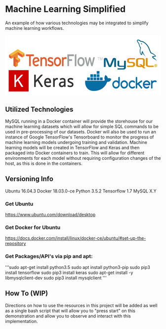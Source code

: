# Machine Learning Simplified
An example of how various technologies may be integrated to simplify machine learning workflows.

![alt text]( https://raw.githubusercontent.com/TS-Helba/tensorflowdockerexample/master/mdfiles/images/techsused.png  "Technologies used in this project.")
## Utilized Technologies
MySQL running in a Docker container will provide the storehouse for our machine learning datasets which will allow for simple SQL commands to be used in pre-processing of our datasets. Docker will also be used to run an instance of Google TensorFlow's Tensorboard to monitor the progress of machine learning models undergoing training and validation. Machine learning models will be created in TensorFlow and Keras and then packaged into Docker containers to train. This will allow for different environments for each model without requiring configuration changes of the host, as this is done in the containers.

## Versioning Info
Ubuntu 16.04.3
Docker 18.03.0-ce
Python 3.5.2
Tensorflow 1.7
MySQL X.Y

### Get Ubuntu
https://www.ubuntu.com/download/desktop

### Get Docker for Ubuntu
https://docs.docker.com/install/linux/docker-ce/ubuntu/#set-up-the-repository

### Get Packages/API's via pip and apt:
'''sudo apt-get install python3.5
sudo apt install python3-pip
sudo pip3 install tensorflow
sudo pip3 install keras
sudo apt-get install -y libmysqlclient-dev
sudo pip3 install mysqlclient
'''

## How To (WIP)
Directions on how to use the resources in this project will be added as well as a single bash script that will allow you to "press start" on this demonstration and allow you to observe and interact with this implementation.
